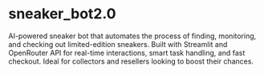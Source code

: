 # sneaker_bot2.0
AI-powered sneaker bot that automates the process of finding, monitoring, and checking out limited-edition sneakers. Built with Streamlit and OpenRouter API for real-time interactions, smart task handling, and fast checkout. Ideal for collectors and resellers looking to boost their chances.
